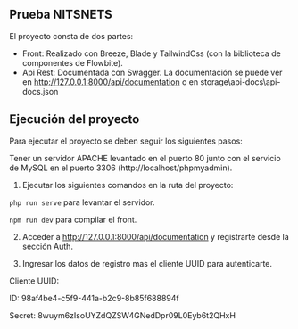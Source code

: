 ## Prueba NITSNETS

El proyecto consta de dos partes:
- Front: Realizado con Breeze, Blade y TailwindCss (con la biblioteca de componentes de Flowbite).
- Api Rest: Documentada con Swagger. La documentación se puede ver en http://127.0.0.1:8000/api/documentation o en storage\api-docs\api-docs.json

## Ejecución del proyecto

Para ejecutar el proyecto se deben seguir los siguientes pasos:

Tener un servidor APACHE levantado en el puerto 80 junto con el servicio de MySQL en el puerto 3306 (http://localhost/phpmyadmin).

1. Ejecutar los siguientes comandos en la ruta del proyecto:

```php run serve``` para levantar el servidor.

```npm run dev``` para compilar el front.

2. Acceder a http://127.0.0.1:8000/api/documentation y registrarte desde la sección Auth.

3. Ingresar los datos de registro mas el cliente UUID para autenticarte.

Cliente UUID:

ID: 98af4be4-c5f9-441a-b2c9-8b85f688894f

Secret: 8wuym6zIsoUYZdQZSW4GNedDpr09L0Eyb6t2QHxH
